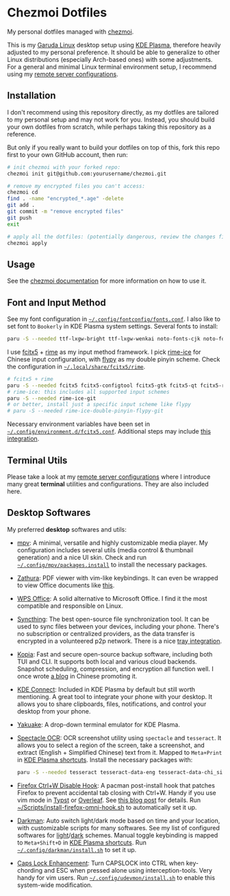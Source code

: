 # Chezmoi Dotfiles

My personal dotfiles managed with [chezmoi](https://www.chezmoi.io/).

This is my [Garuda Linux](https://garudalinux.org/) desktop setup using [KDE Plasma](https://kde.org/plasma-desktop/), therefore heavily adjusted to my personal preference. It should be able to generalize to other Linux distributions (especially Arch-based ones) with some adjustments. For a general and minimal Linux terminal environment setup, I recommend using my [remote server configurations](https://github.com/aik2mlj/remote-server-configs).

## Installation

I don't recommend using this repository directly, as my dotfiles are tailored to my personal setup and may not work for you. Instead, you should build your own dotfiles from scratch, while perhaps taking this repository as a reference.

But only if you really want to build your dotfiles on top of this, fork this repo first to your own GitHub account, then run:

```bash
# init chezmoi with your forked repo:
chezmoi init git@github.com:yourusername/chezmoi.git

# remove my encrypted files you can't access:
chezmoi cd
find . -name "encrypted_*.age" -delete
git add .
git commit -m "remove encrypted files"
git push
exit

# apply all the dotfiles: (potentially dangerous, review the changes first)
chezmoi apply
```

## Usage

See the [chezmoi documentation](https://www.chezmoi.io/) for more information on how to use it.

## Font and Input Method

See my font configuration in [`~/.config/fontconfig/fonts.conf`](dot_config/fontconfig/fonts.conf). I also like to set font to `Bookerly` in KDE Plasma system settings. Several fonts to install:

```bash
paru -S --needed ttf-lxgw-bright ttf-lxgw-wenkai noto-fonts-cjk noto-fonts ttf-delugia-code ttf-bookerly
```

I use [fcitx5](https://wiki.archlinux.org/title/Fcitx5) + [rime](https://wiki.archlinux.org/title/Rime) as my input method framework. I pick [rime-ice](https://github.com/iDvel/rime-ice) for Chinese input configuration, with [flypy](https://flypy.cc/) as my double pinyin scheme. Check the configuration in [`~/.local/share/fcitx5/rime`](dot_local/share/private_fcitx5/private_rime).

```bash
# fcitx5 + rime
paru -S --needed fcitx5 fcitx5-configtool fcitx5-gtk fcitx5-qt fcitx5-rime
# rime-ice: this includes all supported input schemes
paru -S --needed rime-ice-git
# or better, install just a specific input scheme like flypy
# paru -S --needed rime-ice-double-pinyin-flypy-git
```

Necessary environment variables have been set in [`~/.config/environment.d/fcitx5.conf`](dot_config/environment.d/fcitx5.conf). Additional steps may include [this integration](https://wiki.archlinux.org/title/Fcitx5#KDE_Plasma).

## Terminal Utils

Please take a look at my [remote server configurations](https://github.com/aik2mlj/remote-server-configs) where I introduce many great **terminal** utilities and configurations. They are also included here.

## Desktop Softwares

My preferred **desktop** softwares and utils:

- [mpv](https://wiki.archlinux.org/title/Mpv): A minimal, versatile and highly customizable media player. My configuration includes several utils (media control & thumbnail generation) and a nice UI skin. Check and run [`~/.config/mpv/packages.install`](dot_config/mpv/executable_packages.install) to install the necessary packages.

- [Zathura](https://wiki.archlinux.org/title/Zathura): PDF viewer with vim-like keybindings. It can even be wrapped to view Office documents like [this](https://wiki.archlinux.org/title/Zathura#Read_Microsoft_Office/LibreOffice_documents_within_zathura).

- [WPS Office](https://wiki.archlinux.org/title/WPS_Office): A solid alternative to Microsoft Office. I find it the most compatible and responsible on Linux.

- [Syncthing](https://wiki.archlinux.org/title/Syncthing): The best open-source file synchronization tool. It can be used to sync files between your devices, including your phone. There's no subscription or centralized providers, as the data transfer is encrypted in a volunteered p2p network. There is a nice [tray integration](https://wiki.archlinux.org/title/Syncthing#Syncthing_Tray).

- [Kopia](https://kopia.io/): Fast and secure open-source backup software, including both TUI and CLI. It supports both local and various cloud backends. Snapshot scheduling, compression, and encryption all function well. I once wrote [a blog](https://zhuanlan.zhihu.com/p/541234817) in Chinese promoting it.

- [KDE Connect](https://wiki.archlinux.org/title/KDE_Connect): Included in KDE Plasma by default but still worth mentioning. A great tool to integrate your phone with your desktop. It allows you to share clipboards, files, notifications, and control your desktop from your phone.

- [Yakuake](https://wiki.archlinux.org/title/Yakuake): A drop-down terminal emulator for KDE Plasma.

- [Spectacle OCR](Scripts/executable_spectacle-ocr.sh): OCR screenshot utility using `spectacle` and `tesseract`. It allows you to select a region of the screen, take a screenshot, and extract (English + Simplified Chinese) text from it. Mapped to `Meta+Print` in [KDE Plasma shortcuts](dot_config/private_kglobalshortcutsrc). Install the necessary packages with:

  ```bash
  paru -S --needed tesseract tesseract-data-eng tesseract-data-chi_sim spectacle
  ```

- [Firefox Ctrl+W Disable Hook](Scripts/firefox-omni.hook): A pacman post-install hook that patches Firefox to prevent accidental tab closing with Ctrl+W. Handy if you use vim mode in [Typst](https://typst.app/) or [Overleaf](https://www.overleaf.com/). See [this blog post](https://www.math.cmu.edu/~gautam/sj/blog/20220329-firefox-disable-ctrl-w.html) for details. Run [~/Scripts/install-firefox-omni-hook.sh](Scripts/executable_install-firefox-omni-hook.sh) to automatically set it up.

- [Darkman](https://wiki.archlinux.org/title/Dark_mode_switching#Tools): Auto switch light/dark mode based on time and your location, with customizable scripts for many softwares. See my list of configured softwares for [light](dot_config/darkman/light-mode.d)/[dark](dot_config/darkman/dark-mode.d) schemes. Manual toggle keybinding is mapped to `Meta+Shift+D` in [KDE Plasma shortcuts](dot_config/private_kglobalshortcutsrc). Run [`~/.config/darkman/install.sh`](dot_config/darkman/executable_install.sh) to set it up.

- [Caps Lock Enhancement](dot_config/udevmon/): Turn CAPSLOCK into CTRL when key-chording and ESC when pressed alone using interception-tools. Very handy for vim users. Run [`~/.config/udevmon/install.sh`](dot_config/udevmon/executable_install.sh) to enable this system-wide modification.
